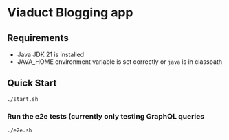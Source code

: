 # Viaduct Blogging app

## Requirements

- Java JDK 21 is installed
- JAVA_HOME environment variable is set correctly or `java` is in classpath

## Quick Start

`./start.sh`

### Run the e2e tests (currently only testing GraphQL queries
```bash
./e2e.sh
```
